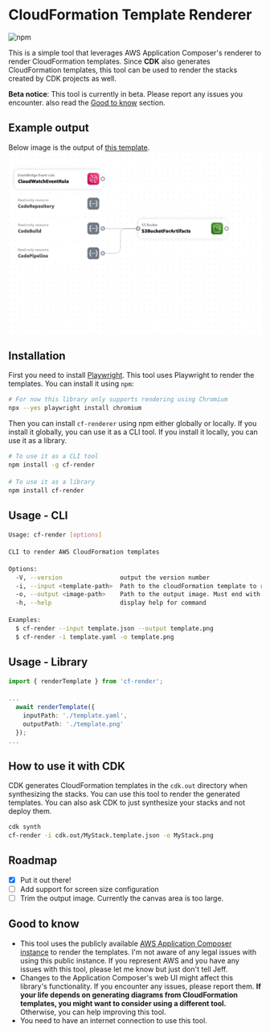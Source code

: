 # CloudFormation Template Renderer

![npm](https://img.shields.io/npm/v/cf-render)

This is a simple tool that leverages AWS Application Composer's renderer to render CloudFormation templates. Since **CDK** also generates CloudFormation templates, this tool can be used to render the stacks created by CDK projects as well.

**Beta notice**: This tool is currently in beta. Please report any issues you encounter. also read the [Good to know](#good-to-know) section.

## Example output

Below image is the output of [this template](https://github.com/awslabs/aws-cloudformation-templates/blob/master/community/solutions/StaticWebSiteWithPipeline/stacks/pipeline.json).
![Example output](https://github.com/mirrajabi/cf-render/blob/main/assets/example.png)

## Installation

First you need to install [Playwright](https://playwright.dev/). This tool uses Playwright to render the templates. You can install it using `npm`:

```bash
# For now this library only supports rendering using Chromium
npx --yes playwright install chromium
```

Then you can install `cf-renderer` using npm either globally or locally. If you install it globally, you can use it as a CLI tool. If you install it locally, you can use it as a library.

```bash
# To use it as a CLI tool
npm install -g cf-render

# To use it as a library
npm install cf-render
```

## Usage - CLI

```bash
Usage: cf-render [options]

CLI to render AWS CloudFormation templates

Options:
  -V, --version                output the version number
  -i, --input <template-path>  Path to the cloudFormation template to render
  -o, --output <image-path>    Path to the output image. Must end with .png
  -h, --help                   display help for command

Examples:
  $ cf-render --input template.json --output template.png
  $ cf-render -i template.yaml -o template.png
```

## Usage - Library

```typescript
import { renderTemplate } from 'cf-render';

...
  await renderTemplate({
    inputPath: './template.yaml', 
    outputPath: './template.png'
  });
...
```

## How to use it with CDK

CDK generates CloudFormation templates in the `cdk.out` directory when synthesizing the stacks. You can use this tool to render the generated templates. You can also ask CDK to just synthesize your stacks and not deploy them.

```bash
cdk synth
cf-render -i cdk.out/MyStack.template.json -o MyStack.png
```

## Roadmap

- [x] Put it out there!
- [ ] Add support for screen size configuration
- [ ] Trim the output image. Currently the canvas area is too large.

## Good to know

- This tool uses the publicly available [AWS Application Composer instance](https://ide-toolkits.app-composer.aws.dev/index.html) to render the templates. I'm not aware of any legal issues with using this public instance. If you represent AWS and you have any issues with this tool, please let me know but just don't tell Jeff.
- Changes to the Application Composer's web UI might affect this library's functionality. If you encounter any issues, please report them. **If your life depends on generating diagrams from CloudFormation templates, you might want to consider using a different tool.** Otherwise, you can help improving this tool.
- You need to have an internet connection to use this tool.
